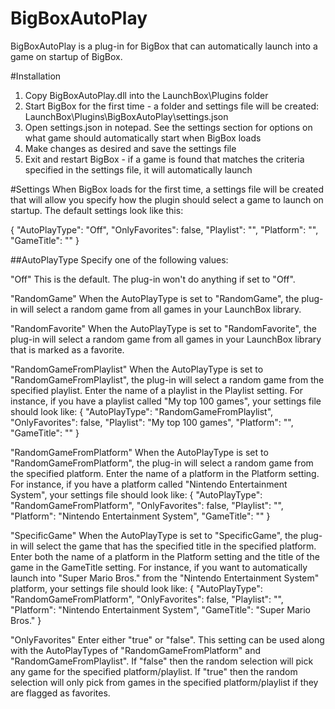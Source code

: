 # BigBoxAutoPlay
BigBoxAutoPlay is a plug-in for BigBox that can automatically launch into a game on startup of BigBox.  

#Installation
1.  Copy BigBoxAutoPlay.dll into the LaunchBox\Plugins folder
2.  Start BigBox for the first time - a folder and settings file will be created: LaunchBox\Plugins\BigBoxAutoPlay\settings.json
3.  Open settings.json in notepad.  See the settings section for options on what game should automatically start when BigBox loads
4.  Make changes as desired and save the settings file
5.  Exit and restart BigBox - if a game is found that matches the criteria specified in the settings file, it will automatically launch

#Settings
When BigBox loads for the first time, a settings file will be created that will allow you specify how the plugin should select a game to launch on startup.  The default settings look like this: 

{
  "AutoPlayType": "Off",
  "OnlyFavorites": false,
  "Playlist": "",
  "Platform": "",
  "GameTitle": ""
}

##AutoPlayType
Specify one of the following values: 

  "Off"
  This is the default.  The plug-in won't do anything if set to "Off".
  
  "RandomGame"
  When the AutoPlayType is set to "RandomGame", the plug-in will select a random game from all games in your LaunchBox library. 
  
  "RandomFavorite"
  When the AutoPlayType is set to "RandomFavorite", the plug-in will select a random game from all games in your LaunchBox library that is marked as a favorite.
  
  "RandomGameFromPlaylist"
  When the AutoPlayType is set to "RandomGameFromPlaylist", the plug-in will select a random game from the specified playlist.  Enter the name of a playlist in the Playlist setting.  For instance, if you have a playlist called "My top 100 games", your settings file should look like: 
  {
    "AutoPlayType": "RandomGameFromPlaylist",
    "OnlyFavorites": false,
    "Playlist": "My top 100 games",
    "Platform": "",
    "GameTitle": ""
  }
    
  "RandomGameFromPlatform"
  When the AutoPlayType is set to "RandomGameFromPlatform", the plug-in will select a random game from the specified platform.  Enter the name of a platform in the Platform setting.  For instance, if you have a platform called "Nintendo Entertainment System", your settings file should look like: 
  {
    "AutoPlayType": "RandomGameFromPlatform",
    "OnlyFavorites": false,
    "Playlist": "",
    "Platform": "Nintendo Entertainment System",
    "GameTitle": ""
  }
  
  "SpecificGame"
  When the AutoPlayType is set to "SpecificGame", the plug-in will select the game that has the specified title in the specified platform.  Enter both the name of a platform in the Platform setting and the title of the game in the GameTitle setting.  For instance, if you want to automatically launch into "Super Mario Bros." from the "Nintendo Entertainment System" platform, your settings file should look like: 
  {
    "AutoPlayType": "RandomGameFromPlatform",
    "OnlyFavorites": false,
    "Playlist": "",
    "Platform": "Nintendo Entertainment System",
    "GameTitle": "Super Mario Bros."
  }
  
  "OnlyFavorites"
  Enter either "true" or "false".  This setting can be used along with the AutoPlayTypes of "RandomGameFromPlatform" and "RandomGameFromPlaylist".  If "false" then the random selection will pick any game for the specified platform/playlist.  If "true" then the random selection will only pick from games in the specified platform/playlist if they are flagged as favorites.
  
  
